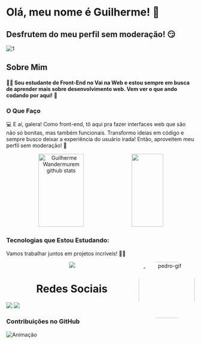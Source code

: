 # Olá, meu nome é Guilherme! 👋
## Desfrutem do meu perfil sem moderação! 😏

 ![1](https://user-images.githubusercontent.com/74038190/225813708-98b745f2-7d22-48cf-9150-083f1b00d6c9.gif)

 ## Sobre Mim
#### 🧑‍💻 Sou estudante de Front-End no Vai na Web e estou sempre em busca de aprender mais sobre desenvolvimento web. Vem ver o que ando codando por aqui! 🚀

### O Que Faço

💻 E aí, galera! Como front-end, tô aqui pra fazer interfaces web que são não só bonitas, mas também funcionais. Transformo ideias em código e sempre busco deixar a experiência do usuário irada! Então, aproveitem meu perfil sem moderação! 🚀

<div align="center">  
  <img width="49%" height="195px" src="https://github-readme-stats.vercel.app/api?username=GuilhermeWandermurem07&show_icons=true&count_private=true&hide_border=true&title_color=FF00FF&icon_color=4B0082&text_color=c9d1d9&bg_color=FF00FF" alt="Guilherme Wandermurem github stats"/> 
  <img width="41%" height="195px" src="https://github-readme-stats.vercel.app/api/top-langs/?username=GuilhermeWandermurem07&layout=compact&hide_border=true&title_color=84b6f4&text_color=c9d1d9&bg_color=0d1117" />
</div>

### Tecnologias que Estou Estudando:

Vamos trabalhar juntos em projetos incríveis! 👨‍💻

   <p align="center">
  <a href="https://go-skill-icons.vercel.app/">
<img src="https://skillicons.dev/icons?i=html,css,js,nodejs,react,vue,netlify,"/>
  </a>
 <img align="right" alt="pedro-gif" height="150" style="border-radius:50px;" src="https://i.pinimg.com/originals/8c/b4/88/8cb48892e3fa929efdab85b19eb31c90.gif">
</p>

### 
<h1 align="center">Redes Sociais</h1>

<a href="https://www.instagram.com/crf_guichapo/" target="_blank"><img src="https://img.shields.io/badge/-Instagram-%23E4405F?style=for-the-badge&logo=instagram&logoColor=white" target="_blank"></a>
<a href="https://www.linkedin.com/in/guilherme-corr%C3%AAa-b7714935b/" target="_blank"><img src="https://img.shields.io/badge/-LinkedIn-%230077B5?style=for-the-badge&logo=linkedin&logoColor=white" target="_blank"></a>

### Contribuições no GitHub
![Animação](https://github.com/LuigiGF/LuigiGF/blob/output/github-contribution-grid-snake.svg)



